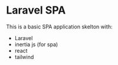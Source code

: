 # Laravel SPA

This is a basic SPA application skelton with:

-   Laravel
-   inertia js (for spa)
-   react
-   tailwind
